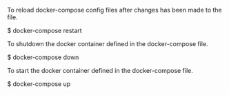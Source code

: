 
To reload docker-compose config files after changes has been made to the file.

$ docker-compose restart

To shutdown the docker container defined in the docker-compose file.

$ docker-compose down

To start the docker container defined in the docker-compose file.

$ docker-compose up
